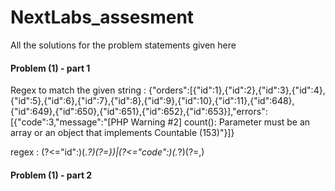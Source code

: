 # NextLabs_assesment
All the solutions for the problem statements given here

#### Problem (1) - part 1

Regex to match the given string : {"orders":[{"id":1},{"id":2},{"id":3},{"id":4},{"id":5},{"id":6},{"id":7},{"id":8},{"id":9},{"id":10},{"id":11},{"id":648},{"id":649},{"id":650},{"id":651},{"id":652},{"id":653}],"errors":[{"code":3,"message":"[PHP Warning #2] count(): Parameter must be an array or an object that implements Countable (153)"}]}

regex : (?<=\"id":)(.*?)(?=\})|(?<=\"code":)(.*?)(?=\,)

#### Problem (1) - part 2

